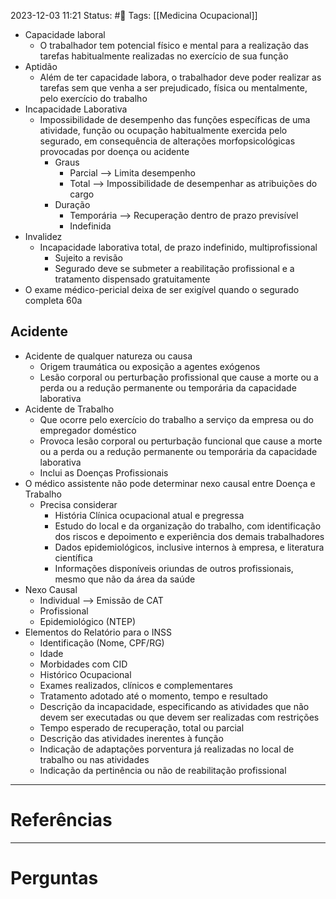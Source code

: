 2023-12-03 11:21
Status: #🌱 
Tags: [[Medicina Ocupacional]]
<br/>
- Capacidade laboral
	- O trabalhador tem potencial físico e mental para a realização das tarefas habitualmente realizadas no exercício de sua função
- Aptidão
	- Além de ter capacidade labora, o trabalhador deve poder realizar as tarefas sem que venha a ser prejudicado, física ou mentalmente, pelo exercício do trabalho
- Incapacidade Laborativa
	- Impossibilidade de desempenho das funções específicas de uma atividade, função ou ocupação habitualmente exercida pelo segurado, em consequência de alterações morfopsicológicas provocadas por doença ou acidente
		- Graus
			- Parcial --> Limita desempenho
			- Total --> Impossibilidade de desempenhar as atribuições do cargo
		- Duração
			- Temporária --> Recuperação dentro de prazo previsível
			- Indefinida
- Invalidez
	- Incapacidade laborativa total, de prazo indefinido, multiprofissional
		- Sujeito a revisão
		- Segurado deve se submeter a reabilitação profissional e a tratamento dispensado gratuitamente
- O exame médico-pericial deixa de ser exigível quando o segurado completa 60a
## Acidente
- Acidente de qualquer natureza ou causa
	- Origem traumática ou exposição a agentes exógenos
	- Lesão corporal ou perturbação profissional que cause a morte ou a perda ou a redução permanente ou temporária da capacidade laborativa
- Acidente de Trabalho
	- Que ocorre pelo exercício do trabalho a serviço da empresa ou do empregador doméstico
	- Provoca lesão corporal ou perturbação funcional que cause a morte ou a perda ou a redução permanente ou temporária da capacidade laborativa
	- Inclui as Doenças Profissionais
- O médico assistente não pode determinar nexo causal entre Doença e Trabalho
	- Precisa considerar
		- História Clínica ocupacional atual e pregressa
		- Estudo do local e da organização do trabalho, com identificação dos riscos e depoimento e experiência dos demais trabalhadores
		- Dados epidemiológicos, inclusive internos à empresa, e literatura científica
		- Informações disponíveis oriundas de outros profissionais, mesmo que não da área da saúde
- Nexo Causal
	- Individual --> Emissão de CAT
	- Profissional
	- Epidemiológico (NTEP)
- Elementos do Relatório para o INSS
	- Identificação (Nome, CPF/RG)
	- Idade
	- Morbidades com CID
	- Histórico Ocupacional
	- Exames realizados, clínicos e complementares
	- Tratamento adotado até o momento, tempo e resultado
	- Descrição da incapacidade, especificando as atividades que não devem ser executadas ou que devem ser realizadas com restrições
	- Tempo esperado de recuperação, total ou parcial
	- Descrição das atividades inerentes à função
	- Indicação de adaptações porventura já realizadas no local de trabalho ou nas atividades
	- Indicação da pertinência ou não de reabilitação profissional
____
# Referências
---
# Perguntas

